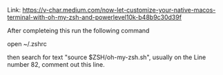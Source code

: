 Link: https://v-char.medium.com/now-let-customize-your-native-macos-terminal-with-oh-my-zsh-and-powerlevel10k-b48b9c30d39f

After completeing this run the following command

open ~/.zshrc

then search for text "source $ZSH/oh-my-zsh.sh", usually on the Line number 82, comment out this line.
